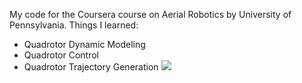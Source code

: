 My code for the Coursera course on Aerial Robotics by University of Pennsylvania.
Things I learned: 
- Quadrotor Dynamic Modeling
- Quadrotor Control
- Quadrotor Trajectory Generation
![](AerialRobotics-Coursera/output_E8wNUi.gif)
